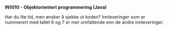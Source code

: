 __IN1010 - Objektorientert programmering (Java)__

Har du lite tid, men ønsker å sjekke ut koden? 
Innleveringer som er nummerert med tallet 6 og 7 er mer omfattende enn de andre innleveringer. 
